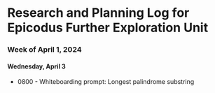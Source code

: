 # Research and Planning Log for Epicodus Further Exploration Unit

### Week of April 1, 2024

#### Wednesday, April 3

* 0800 - Whiteboarding prompt: Longest palindrome substring